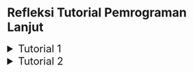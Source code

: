 # Refleksi Tutorial Pemrograman Lanjut

<details>
<summary style="font-size:24px">Tutorial 1</summary>

## Clean Code
_Clean code_ merujuk pada suatu konsep dalam proses pengembangan perangkat lunak yang menitikberatkan pada pentingnya 
menulis kode yang mudah terbaca, dapat dipahami, dan dapat dijaga dengan baik oleh pengembang lainnya. Prinsip-prinsip
_clean code_ berperan dalam mengurangi tingkat kompleksitas, meningkatkan tingkat keterbacaan, serta mempermudah proses 
pemeliharaan kode.

Dalam tutorial modul 1 kali ini, beberapa praktik _clean code_ yang telah diterapkan seperti,

### 1. Meaningful Variable Names
Nama variabel seperti `product` dan `productId` dengan jelas menyampaikan makna dari variabel-variabel tersebut.

### 2. Function
Berikut contoh penggunaan function pada tutorial kali ini:
```java
...
    public Product create (Product product) {
        productData.add(product);
        productMap.put(product.getProductId(), product);
        return product;
    }
...
```
_Function-function_ yang dibuat semuanya tepat untuk melakukan _handling_ satu bagian program saja, tidak terlalu 
panjang, dan nama-namanya jelas mendeskripsikan apa yang dilakukan pada _function_ tersebut.


### 3. Objects and Data Structures
Contoh penerapannya dalam tutorial ini adalah penerapan _interface_ dan 
implementasinya di direktori `service` sebagai praktik terbaik dan untuk lebih rinci menjelaskan fungsi yang 
diimplementasikan.

### 4. Git Flow - Branching
Pada tutorial ini, adanya penerapan _branching_ untuk memisahkan pengembangan masing-masing bagian seperti `main`, 
`list-product`, `edit-product`, `delete-product`, dan `unit-test`.

## Unit and Functional Test

### 1. Unit Test
Setelah menyelesaikan penyusunan _unit test_, saya merasa lebih yakin terhadap kualitas kode yang telah saya buat. _Unit
test_ berperan penting dalam memastikan bahwa setiap bagian kecil dari kode beroperasi sesuai harapan dan memberikan
perlindungan terhadap perubahan yang tidak disengaja. Ketika membahas jumlah _unit test_ yang seharusnya ada dalam suatu
kelas, tidak ada jawaban pasti karena hal itu bergantung pada tingkat kompleksitas kelas dan fungsi yang perlu diuji.
Meski demikian, setiap metode yang memiliki logika berbeda atau memerlukan pengujian terpisah sebaiknya dilengkapi
dengan setidaknya satu _unit test_.

Untuk memastikan bahwa unit test sudah mencukupi untuk mengonfirmasi kebenaran program, penggunaan _code coverage_ dapat
menjadi alat yang bermanfaat. Meskipun mencapai 100% _code coverage_ dapat menambah kepercayaan, tetapi hal tersebut
tidak menjamin bahwa tidak ada _bug_ atau kesalahan dalam kode. Terlepas dari telah diuji secara menyeluruh, masih ada
kemungkinan adanya kasus-kasus _edge_ atau situasi tidak terduga yang tidak tercakup dalam _unit test_.

### 2. Functional Test
Dalam pembuatan _functional test suite_ baru untuk memverifikasi jumlah _item_ dalam daftar produk, perhatian terhadap
kebersihan kode sangat penting. Kehadiran duplikasi atau pengulangan kode, serta kurangnya modularitas, dapat
berdampak negatif pada kualitas keseluruhan dari kode yang dibuat. Apabila terdapat prosedur _setup_ dan variabel
_instance_ yang sama dengan _functional test suite_ sebelumnya, hal ini dapat mengindikasikan adanya duplikasi kode.
Ketidakpisahan _setup procedures_ ke dalam metode terpisah atau penggunaan terlalu banyak variabel _instance_ secara global
dapat mengakibatkan kurangnya modularitas pada kode. Oleh karena itu, disarankan untuk memisahkan _setup procedures_ ke
dalam metode terpisah agar dapat menghindari duplikasi kode dan meningkatkan tingkat modularitas.

</details>

<details>
<summary style="font-size:24px">Tutorial 2</summary>

## Unit and Functional Test

### 1. Unit Test
Setelah menyelesaikan penyusunan _unit test_, saya merasa lebih yakin terhadap kualitas kode yang telah saya buat. _Unit 
test_ berperan penting dalam memastikan bahwa setiap bagian kecil dari kode beroperasi sesuai harapan dan memberikan 
perlindungan terhadap perubahan yang tidak disengaja. Ketika membahas jumlah _unit test_ yang seharusnya ada dalam suatu 
kelas, tidak ada jawaban pasti karena hal itu bergantung pada tingkat kompleksitas kelas dan fungsi yang perlu diuji. 
Meski demikian, setiap metode yang memiliki logika berbeda atau memerlukan pengujian terpisah sebaiknya dilengkapi 
dengan setidaknya satu _unit test_.

Untuk memastikan bahwa unit test sudah mencukupi untuk mengonfirmasi kebenaran program, penggunaan _code coverage_ dapat 
menjadi alat yang bermanfaat. Meskipun mencapai 100% _code coverage_ dapat menambah kepercayaan, tetapi hal tersebut 
tidak menjamin bahwa tidak ada _bug_ atau kesalahan dalam kode. Terlepas dari telah diuji secara menyeluruh, masih ada 
kemungkinan adanya kasus-kasus _edge_ atau situasi tidak terduga yang tidak tercakup dalam _unit test_.

### 2. Functional Test
Dalam pembuatan _functional test suite_ baru untuk memverifikasi jumlah _item_ dalam daftar produk, perhatian terhadap 
kebersihan kode sangat penting. Kehadiran duplikasi atau pengulangan kode, serta kurangnya modularitas, dapat 
berdampak negatif pada kualitas keseluruhan dari kode yang dibuat. Apabila terdapat prosedur _setup_ dan variabel 
_instance_ yang sama dengan _functional test suite_ sebelumnya, hal ini dapat mengindikasikan adanya duplikasi kode. 
Ketidakpisahan _setup procedures_ ke dalam metode terpisah atau penggunaan terlalu banyak variabel _instance_ secara global 
dapat mengakibatkan kurangnya modularitas pada kode. Oleh karena itu, disarankan untuk memisahkan _setup procedures_ ke 
dalam metode terpisah agar dapat menghindari duplikasi kode dan meningkatkan tingkat modularitas.

</details>